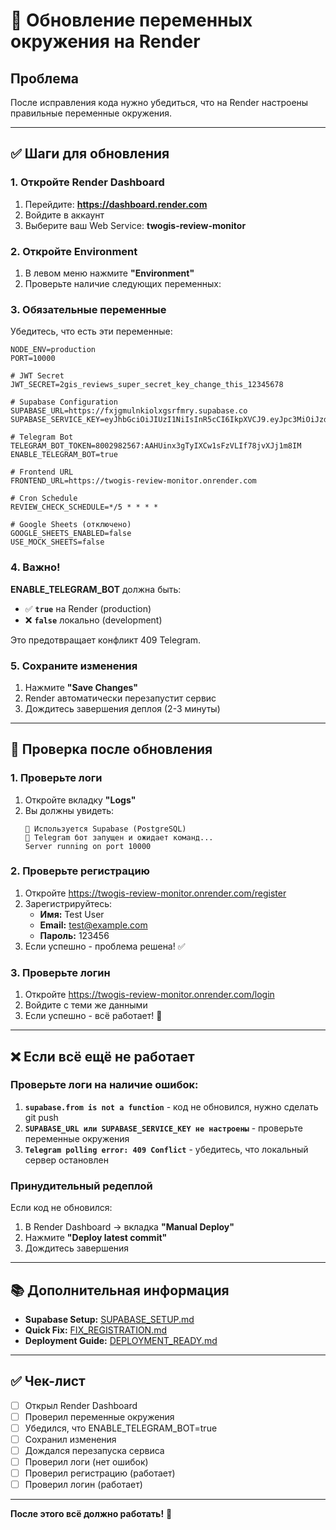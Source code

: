 # 🔧 Обновление переменных окружения на Render

## Проблема

После исправления кода нужно убедиться, что на Render настроены правильные переменные окружения.

---

## ✅ Шаги для обновления

### 1. Откройте Render Dashboard

1. Перейдите: **https://dashboard.render.com**
2. Войдите в аккаунт
3. Выберите ваш Web Service: **twogis-review-monitor**

### 2. Откройте Environment

1. В левом меню нажмите **"Environment"**
2. Проверьте наличие следующих переменных:

### 3. Обязательные переменные

Убедитесь, что есть эти переменные:

```
NODE_ENV=production
PORT=10000

# JWT Secret
JWT_SECRET=2gis_reviews_super_secret_key_change_this_12345678

# Supabase Configuration
SUPABASE_URL=https://fxjgmulnkiolxgsrfmry.supabase.co
SUPABASE_SERVICE_KEY=eyJhbGciOiJIUzI1NiIsInR5cCI6IkpXVCJ9.eyJpc3MiOiJzdXBhYmFzZSIsInJlZiI6ImZ4amdtdWxua2lvbHhnc3JmbXJ5Iiwicm9sZSI6InNlcnZpY2Vfcm9sZSIsImlhdCI6MTc1OTY2MTEwNCwiZXhwIjoyMDc1MjM3MTA0fQ.EWbmp8Yb3BFPHKqxQqSzjX7lV7VPxrcM7U6bTBuk6jU

# Telegram Bot
TELEGRAM_BOT_TOKEN=8002982567:AAHUinx3gTyIXCw1sFzVLIf78jvXJj1m8IM
ENABLE_TELEGRAM_BOT=true

# Frontend URL
FRONTEND_URL=https://twogis-review-monitor.onrender.com

# Cron Schedule
REVIEW_CHECK_SCHEDULE=*/5 * * * *

# Google Sheets (отключено)
GOOGLE_SHEETS_ENABLED=false
USE_MOCK_SHEETS=false
```

### 4. Важно!

**ENABLE_TELEGRAM_BOT** должна быть:

- ✅ **`true`** на Render (production)
- ❌ **`false`** локально (development)

Это предотвращает конфликт 409 Telegram.

### 5. Сохраните изменения

1. Нажмите **"Save Changes"**
2. Render автоматически перезапустит сервис
3. Дождитесь завершения деплоя (2-3 минуты)

---

## 🧪 Проверка после обновления

### 1. Проверьте логи

1. Откройте вкладку **"Logs"**
2. Вы должны увидеть:
   ```
   🚀 Используется Supabase (PostgreSQL)
   🤖 Telegram бот запущен и ожидает команд...
   Server running on port 10000
   ```

### 2. Проверьте регистрацию

1. Откройте https://twogis-review-monitor.onrender.com/register
2. Зарегистрируйтесь:
   - **Имя:** Test User
   - **Email:** test@example.com
   - **Пароль:** 123456
3. Если успешно - проблема решена! ✅

### 3. Проверьте логин

1. Откройте https://twogis-review-monitor.onrender.com/login
2. Войдите с теми же данными
3. Если успешно - всё работает! 🎉

---

## ❌ Если всё ещё не работает

### Проверьте логи на наличие ошибок:

1. **`supabase.from is not a function`** - код не обновился, нужно сделать git push
2. **`SUPABASE_URL или SUPABASE_SERVICE_KEY не настроены`** - проверьте переменные окружения
3. **`Telegram polling error: 409 Conflict`** - убедитесь, что локальный сервер остановлен

### Принудительный редеплой

Если код не обновился:

1. В Render Dashboard → вкладка **"Manual Deploy"**
2. Нажмите **"Deploy latest commit"**
3. Дождитесь завершения

---

## 📚 Дополнительная информация

- **Supabase Setup:** [SUPABASE_SETUP.md](./SUPABASE_SETUP.md)
- **Quick Fix:** [FIX_REGISTRATION.md](./FIX_REGISTRATION.md)
- **Deployment Guide:** [DEPLOYMENT_READY.md](./DEPLOYMENT_READY.md)

---

## ✅ Чек-лист

- [ ] Открыл Render Dashboard
- [ ] Проверил переменные окружения
- [ ] Убедился, что ENABLE_TELEGRAM_BOT=true
- [ ] Сохранил изменения
- [ ] Дождался перезапуска сервиса
- [ ] Проверил логи (нет ошибок)
- [ ] Проверил регистрацию (работает)
- [ ] Проверил логин (работает)

---

**После этого всё должно работать!** 🎉
